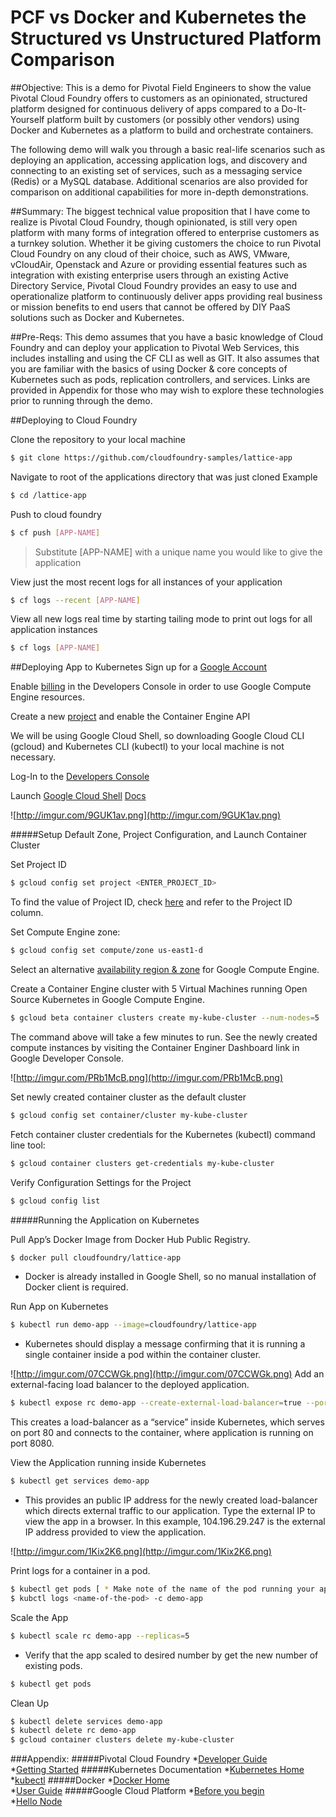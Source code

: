 # PCF vs Docker and Kubernetes the Structured vs Unstructured Platform Comparison

##Objective: 
This is a demo for Pivotal Field Engineers to show the value Pivotal Cloud Foundry offers to customers as an opinionated, structured platform designed for continuous delivery of apps compared to a Do-It-Yourself platform built by customers (or possibly other vendors) using Docker and Kubernetes as a platform to build and orchestrate containers. 

The following demo will walk you through a basic real-life scenarios such as deploying an application, accessing application logs, and discovery and connecting to an existing set of services, such as a messaging service (Redis) or a MySQL database. Additional scenarios are also provided for comparison on additional capabilities for more in-depth demonstrations.

##Summary:
The biggest technical value proposition that I have come to realize is Pivotal Cloud Foundry, though opinionated, is still very open platform with many forms of integration offered to enterprise customers as a turnkey solution. Whether it be giving customers the choice to run Pivotal Cloud Foundry on any cloud of their choice, such as AWS, VMware, vCloudAir, Openstack and Azure or providing essential features such as integration with existing enterprise users through an existing Active Directory Service, Pivotal Cloud Foundry provides an easy to use and operationalize platform to continuously deliver apps providing real business or mission benefits to end users that cannot be offered by DIY PaaS solutions such as Docker and Kubernetes. 

##Pre-Reqs: 
This demo assumes that you have a basic knowledge of Cloud Foundry and can deploy your application to Pivotal Web Services, this includes installing and using the CF CLI as well as GIT. It also assumes that you are familiar with the basics of using Docker & core concepts of Kubernetes such as pods, replication controllers, and services. Links are provided in Appendix for those who may wish to explore these technologies prior to running through the demo. 


##Deploying to Cloud Foundry

Clone the repository to your local machine
```bash
$ git clone https://github.com/cloudfoundry-samples/lattice-app
```
Navigate to root of the applications directory that was just cloned
Example
```bash
$ cd /lattice-app
```
Push to cloud foundry
```bash
$ cf push [APP-NAME]
```
> Substitute [APP-NAME] with a unique name you would like to give the application

View just the most recent logs for all instances of your application
```bash
$ cf logs --recent [APP-NAME]
```
View all new logs real time by starting tailing mode to print out logs for all application instances
```bash
$ cf logs [APP-NAME]
```

##Deploying App to Kubernetes 
Sign up for a  [Google Account](https://accounts.google.com/SignUp)
 
Enable [billing](https://console.developers.google.com/billing) in the Developers Console in order to use Google Compute Engine resources. 

Create a new [project](https://console.developers.google.com/project/_/kubernetes/list) and enable the Container Engine API

We will be using Google Cloud Shell, so downloading Google Cloud CLI (gcloud) and Kubernetes CLI (kubectl) to your local machine is not necessary.

Log-In to the [Developers Console](https://console.developers.google.com/)

Launch [Google Cloud Shell](https://cloud.google.com/cloud-shell/docs/) [Docs](https://cloud.google.com/cloud-shell/docs/quickstart)

![http://imgur.com/9GUK1av.png](http://imgur.com/9GUK1av.png)

#####Setup Default Zone, Project Configuration, and Launch Container Cluster

Set Project ID
```bash
$ gcloud config set project <ENTER_PROJECT_ID>
```
To find the value of Project ID, check [here](https://console.developers.google.com/project) and refer to the Project ID column. 

Set Compute Engine zone: 
```bash
$ gcloud config set compute/zone us-east1-d
```
Select an alternative [availability region & zone](https://cloud.google.com/compute/docs/zones#available) for Google Compute Engine.

Create a Container Engine cluster with 5 Virtual Machines running Open Source Kubernetes in Google Compute Engine. 
```bash
$ gcloud beta container clusters create my-kube-cluster --num-nodes=5
```

The command above will take a few minutes to run. See the newly created compute instances by visiting the Container Enginer Dashboard link in Google Developer Console. 

![http://imgur.com/PRb1McB.png](http://imgur.com/PRb1McB.png)

Set newly created container cluster as the default cluster
```bash
$ gcloud config set container/cluster my-kube-cluster
```

Fetch container cluster credentials for the Kubernetes (kubectl) command line tool:
```bash
$ gcloud container clusters get-credentials my-kube-cluster
```

Verify Configuration Settings for the Project
```bash
$ gcloud config list
```


#####Running the Application on Kubernetes

Pull App’s Docker Image from Docker Hub Public Registry. 
```bash
$ docker pull cloudfoundry/lattice-app
```
* Docker is already installed in Google Shell, so no manual installation of Docker client is required. 

Run App on Kubernetes
```bash
$ kubectl run demo-app --image=cloudfoundry/lattice-app
```
* Kubernetes should display a message confirming that it is running a single container inside a pod within the container cluster. 

![http://imgur.com/07CCWGk.png](http://imgur.com/07CCWGk.png)
Add an external-facing load balancer to the deployed application. 
```bash
$ kubectl expose rc demo-app --create-external-load-balancer=true --port=80 --target-port=8080
```
This creates a load-balancer as a  “service” inside Kubernetes, which serves on port 80 and connects to the container, where application is running on port 8080.

View the Application running inside Kubernetes
```bash
$ kubectl get services demo-app
```
* This provides an public IP address for the newly created load-balancer which directs external traffic to our application. Type the external IP to view the app in a browser. 
In this example, 104.196.29.247 is the external IP address provided to view the application. 

![http://imgur.com/1Kix2K6.png](http://imgur.com/1Kix2K6.png)

Print logs for a container in a pod.
```bash
$ kubectl get pods [ * Make note of the name of the pod running your application ]
$ kubctl logs <name-of-the-pod> -c demo-app 
```

Scale the App
```bash
$ kubectl scale rc demo-app --replicas=5
```
* Verify that the app scaled to desired number by get the new number of existing pods. 
```bash
$ kubectl get pods
```
Clean Up
```bash
$ kubectl delete services demo-app
$ kubectl delete rc demo-app
$ gcloud container clusters delete my-kube-cluster 
```
###Appendix:
#####Pivotal Cloud Foundry
*[Developer Guide](http://docs.pivotal.io/pivotalcf/devguide/index.html)  
*[Getting Started](http://docs.pivotal.io/pivotalcf/getstarted/pcf-docs.html)
#####Kubernetes Documentation
*[Kubernetes Home](http://kubernetes.io/)  
*[kubectl](http://kubernetes.io/v1.0/docs/user-guide/kubectl/kubectl.html)
#####Docker
*[Docker Home](https://www.docker.com/)  
*[User Guide](https://docs.docker.com/userguide/)
#####Google Cloud Platform
*[Before you begin](https://cloud.google.com/container-engine/docs/before-you-begin)  
*[Hello Node](https://cloud.google.com/container-engine/docs/tutorials/hello-node)








